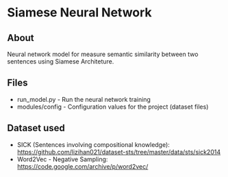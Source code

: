 # Siamese Neural Network

## About
Neural network model for measure semantic similarity between two sentences using Siamese Architeture.

## Files
- run_model.py - Run the neural network training
- modules/config - Configuration values for the project (dataset files)

## Dataset used
- SICK (Sentences involving compositional knowledge): https://github.com/lizihan021/dataset-sts/tree/master/data/sts/sick2014
- Word2Vec - Negative Sampling: https://code.google.com/archive/p/word2vec/
